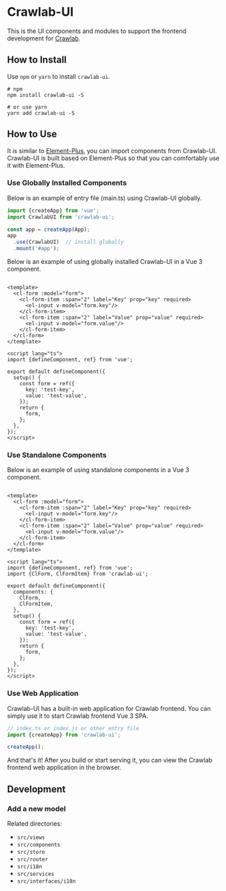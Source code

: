 # Crawlab-UI

This is the UI components and modules to support the frontend development
for [Crawlab](https://github.com/crawlab-team/crawlab).

## How to Install

Use `npm` or `yarn` to install `crawlab-ui`.

```
# npm
npm install crawlab-ui -S

# or use yarn
yarn add crawlab-ui -S
```

## How to Use

It is similar to [Element-Plus](https://github.com/element-plus/element-plus), you can import components from
Crawlab-UI. Crawlab-UI is built based on Element-Plus so that you can comfortably use it with Element-Plus.

### Use Globally Installed Components

Below is an example of entry file (main.ts) using Crawlab-UI globally.

```ts
import {createApp} from 'vue';
import CrawlabUI from 'crawlab-ui';

const app = createApp(App);
app
  .use(CrawlabUI)  // install globally
  .mount('#app');
```

Below is an example of using globally installed Crawlab-UI in a Vue 3 component.

```vue

<template>
  <cl-form :model="form">
    <cl-form-item :span="2" label="Key" prop="key" required>
      <el-input v-model="form.key"/>
    </cl-form-item>
    <cl-form-item :span="2" label="Value" prop="value" required>
      <el-input v-model="form.value"/>
    </cl-form-item>
  </cl-form>
</template>

<script lang="ts">
import {defineComponent, ref} from 'vue';

export default defineComponent({
  setup() {
    const form = ref({
      key: 'test-key',
      value: 'test-value',
    });
    return {
      form,
    };
  },
});
</script>
```

### Use Standalone Components

Below is an example of using standalone components in a Vue 3 component.

```vue

<template>
  <cl-form :model="form">
    <cl-form-item :span="2" label="Key" prop="key" required>
      <el-input v-model="form.key"/>
    </cl-form-item>
    <cl-form-item :span="2" label="Value" prop="value" required>
      <el-input v-model="form.value"/>
    </cl-form-item>
  </cl-form>
</template>

<script lang="ts">
import {defineComponent, ref} from 'vue';
import {ClForm, ClFormItem} from 'crawlab-ui';

export default defineComponent({
  components: {
    ClForm,
    ClFormItem,
  },
  setup() {
    const form = ref({
      key: 'test-key',
      value: 'test-value',
    });
    return {
      form,
    };
  },
});
</script>
```

### Use Web Application

Crawlab-UI has a built-in web application for Crawlab frontend. You can simply use it to start Crawlab frontend Vue 3
SPA.

```ts
// index.ts or index.js or other entry file
import {createApp} from 'crawlab-ui';

createApp();
```

And that's it! After you build or start serving it, you can view the Crawlab frontend web application in the browser.

## Development

### Add a new model

Related directories:

- `src/views`
- `src/components`
- `src/store`
- `src/router`
- `src/i18n`
- `src/services`
- `src/interfaces/i18n`
